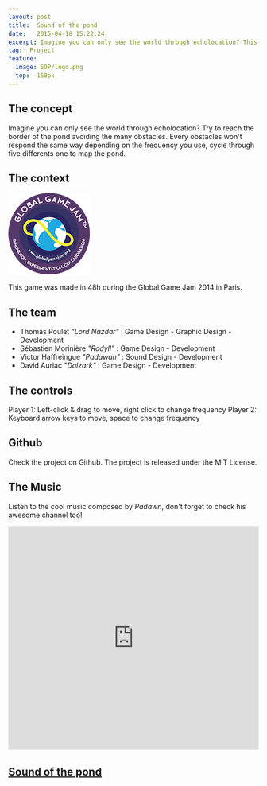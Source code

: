 ```yaml
---
layout: post
title:  Sound of the pond
date:   2015-04-18 15:22:24
excerpt: Imagine you can only see the world through echolocation? This is our submission to the Global Game Jam 2014.
tag:  Project
feature:
  image: SOP/logo.png
  top: -150px
---
```

## The concept

Imagine you can only see the world through echolocation? Try to reach the border of the pond avoiding the many obstacles. Every obstacles won't respond the same way depending on the frequency you use, cycle through five differents one to map the pond.

## The context

![](../assets/content/SOP/logo.png)

This game was made in 48h during the Global Game Jam 2014 in Paris.

## The team

* Thomas Poulet *"Lord Nazdar"* : Game Design - Graphic Design - Development
* Sébastien Morinière *"Rodyll"* : Game Design - Development
* Victor Haffreingue *"Padawan"* : Sound Design - Development
* David Auriac *"Dalzark"* : Game Design - Development

## The controls

Player 1: Left-click & drag to move, right click to change frequency
Player 2: Keyboard arrow keys to move, space to change frequency

## Github

Check the project on Github. The project is released under the MIT License.

## The Music

Listen to the cool music composed by *Padawn*, don't forget to check his awesome channel too!
<iframe width="100%" height="450" scrolling="no" frameborder="no" src="https://w.soundcloud.com/player/?url=https%3A//api.soundcloud.com/playlists/58751061&color=ff5500&auto_play=false&hide_related=false&show_comments=true&show_user=true&show_reposts=false"></iframe>

## [Sound of the pond](http://lord-nazdar.github.io/Global-Game-Jam/)
